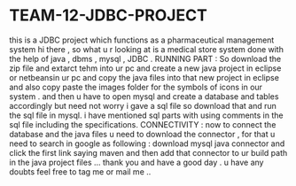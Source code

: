 # TEAM-12-JDBC-PROJECT
this is a JDBC project which functions as a pharmaceutical management system 
hi there , so what u r looking at is a medical store system done with the help of java , dbms , mysql , JDBC .
RUNNING PART :
So download the zip file and extarct tehm into ur pc and create a new java project in eclipse or netbeansin ur pc and copy the java files into that new project in eclipse and 
also copy paste the images folder for the symbols of icons in our system .
and then u have to open mysql and create a database and tables accordingly but need not worry i gave a sql file so download that and run the sql file in mysql.
i have mentioned sql parts with using comments in the sql file including the specifications.
CONNECTIVITY :
now to connect the database and the java files u need to download the connector , for that u need to search in google as following :
download mysql java connector 
and click the first link saying maven 
and then add that connector to ur build path in the java project files ...
thank you and have a good day .
u have any doubts feel free to tag me or mail me ..
